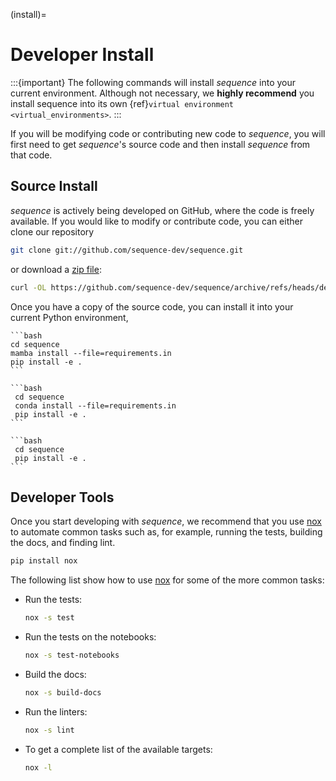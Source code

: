 (install)=

# Developer Install

:::{important}
The following commands will install *sequence* into your current environment. Although
not necessary, we **highly recommend** you install sequence into its own
{ref}`virtual environment <virtual_environments>`.
:::

If you will be modifying code or contributing new code to *sequence*, you will first
need to get *sequence*'s source code and then install *sequence* from that code.

## Source Install

<!-- start-install-source -->

*sequence* is actively being developed on GitHub, where the code is freely available.
If you would like to modify or contribute code, you can either clone our
repository

```bash
git clone git://github.com/sequence-dev/sequence.git
```

or download a [zip file](https://github.com/sequence-dev/sequence/archive/refs/heads/develop.zip):

```bash
curl -OL https://github.com/sequence-dev/sequence/archive/refs/heads/develop.zip
```

Once you have a copy of the source code, you can install it into your current
Python environment,


````{tab} mamba
```bash
cd sequence
mamba install --file=requirements.in
pip install -e .
```
````

````{tab} conda
```bash
 cd sequence
 conda install --file=requirements.in
 pip install -e .
```
````

````{tab} pip
```bash
 cd sequence
 pip install -e .
```
````

<!-- end-install-source -->

## Developer Tools

Once you start developing with *sequence*, we recommend that you use [nox]  to
automate common tasks such as, for example, running the tests, building the docs, and
finding lint.

```bash
pip install nox
```

The following list show how to use [nox] for some of the more common tasks:

- Run the tests:

  ```bash
  nox -s test
  ```

- Run the tests on the notebooks:

  ```bash
  nox -s test-notebooks
  ```

- Build the docs:

  ```bash
  nox -s build-docs
  ```

- Run the linters:

  ```bash
  nox -s lint
  ```

- To get a complete list of the available targets:

  ```bash
  nox -l
  ```

[nox]: https://nox.thea.codes/en/stable/
